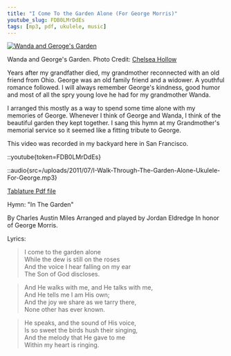 ```yaml
---
title: "I Come To the Garden Alone (For George Morris)"
youtube_slug: FDB0LMrDdEs
tags: [mp3, pdf, ukulele, music]
---
```


[![](/uploads/2011/07/photo-500x375.jpg "Wanda and Geroge's Garden")](/uploads/2011/07/photo.jpeg)

Wanda and George's Garden. Photo Credit: [Chelsea Hollow](http://www.chelseahollow.com)

Years after my grandfather died, my grandmother reconnected with an old friend from Ohio. George was an old family friend and a widower. A youthful romance followed. I will always remember George's kindness, good humor and most of all the spry young love he had for my grandmother Wanda.

I arranged this mostly as a way to spend some time alone with my memories of George. Whenever I think of George and Wanda, I think of the beautiful garden they kept together. I sang this hymn at my Grandmother's memorial service so it seemed like a fitting tribute to George.

This video was recorded in my backyard here in San Francisco.

::youtube{token=FDB0LMrDdEs}

::audio{src=/uploads/2011/07/I-Walk-Through-The-Garden-Alone-Ukulele-For-George.mp3}

[Tablature Pdf file](/uploads/2011/07/I-Come-To-the-Garden-Alone.pdf)

Hymn: "In The Garden"

By Charles Austin Miles
Arranged and played by Jordan Eldredge
In honor of George Morris.

Lyrics:

> I come to the garden alone  
> While the dew is still on the roses  
> And the voice I hear falling on my ear  
> The Son of God discloses.

> And He walks with me, and He talks with me,  
> And He tells me I am His own;  
> And the joy we share as we tarry there,  
> None other has ever known.

> He speaks, and the sound of His voice,  
> Is so sweet the birds hush their singing,  
> And the melody that He gave to me  
> Within my heart is ringing.
